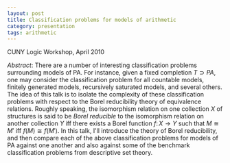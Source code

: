 ```yaml
---
layout: post
title: Classification problems for models of arithmetic
category: presentation
tags: arithmetic
---
```


CUNY Logic Workshop, April 2010<!--more-->

*Abstract*: There are a number of interesting classification problems surrounding models of PA. For instance, given a fixed completion $T\supset PA$, one may consider the classification problem for all countable models, finitely generated models, recursively saturated models, and several others. The idea of this talk is to isolate the complexity of these classification problems with respect to the Borel reducibility theory of equivalence relations. Roughly speaking, the isomorphism relation on one collection $X$ of structures is said to be *Borel reducible* to the isomorphism relation on another collection $Y$ iff there exists a Borel function $f\colon X\to Y$ such that $M\cong M'$ iff $f(M)\cong f(M')$. In this talk, I'll introduce the theory of Borel reducibility, and then compare each of the above classification problems for models of PA against one another and also against some of the benchmark classification problems from descriptive set theory.
